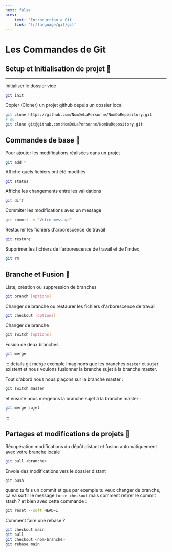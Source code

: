 ```yaml
---
next: false
prev: 
    text: 'Introduction à Git'
    link: 'fr/language/git/git'
---
```


# Les Commandes de Git

## Setup et Initialisation de projet 📖
---
Initialiser le dossier vide <a href="https://git-scm.com/docs/git-init" target="_blank"><Badge type="tip" text="Documentation" /></a>
```sh
git init
```

Copier (Cloner) un projet github depuis un dossier local <a href="https://git-scm.com/docs/git-clone" target="_blank"><Badge type="tip" text="Documentation" /></a>
```sh
git clone https://github.com/NomDeLaPersonne/NomDuRepository.git
# ou
git clone git@github.com:NomDeLaPersonne/NomDuRepository.git
```

## Commandes de base 🧰

Pour ajouter les modifications réalisées dans un projet <a href="https://git-scm.com/docs/git-add" target="_blank"><Badge type="tip" text="Documentation" /></a>

```sh
git add *
```
Affiche quels fichiers ont été modifiés <a href="https://git-scm.com/docs/git-status" target="_blank"><Badge type="tip" text="Documentation" /></a>

```sh
git status
```

Affiche les changements entre les validations <a href="https://git-scm.com/docs/git-diff" target="_blank"><Badge type="tip" text="Documentation" /></a>

```sh
git diff
```

Commiter les modifications avec un message <a href="https://git-scm.com/docs/git-commit" target="_blank"><Badge type="tip" text="Documentation" /></a>

```sh
git commit -m "Votre message"
```

Restaurer les fichiers d'arborescence de travail <a href="https://git-scm.com/docs/git-restore" target="_blank"><Badge type="tip" text="Documentation" /></a>

```sh
git restore
```

Supprimer les fichiers de l'arborescence de travail et de l'index <a href="https://git-scm.com/docs/git-rm" target="_blank"><Badge type="tip" text="Documentation" /></a>

```sh
git rm
```

## Branche et Fusion 🔀

Liste, création ou suppression de branches <a href="https://git-scm.com/docs/git-branch" target="_blank"><Badge type="tip" text="Documentation" /></a>

```sh
git branch [options]
```

Changer de branche ou restaurer les fichiers d'arborescence de travail <a href="https://git-scm.com/docs/git-checkout" target="_blank"><Badge type="tip" text="Documentation" /></a>

```sh
git checkout [options]
```

Changer de branche <a href="https://git-scm.com/docs/git-switch" target="_blank"><Badge type="tip" text="Documentation" /></a>

```sh
git switch [options]
```

Fusion de deux branches<a href="https://git-scm.com/docs/git-merge" target="_blank"><Badge type="tip" text="Documentation" /></a>

```sh
git merge
```

::: details git merge exemple
Imaginons que les branches ``master`` et ``sujet`` existent et nous voulons fusionner la branche sujet à la branche master.

Tout d'abord nous nous plaçons sur la branche master :
```sh
git switch master
```

et ensuite nous mergeons la branche sujet à la branche master :

```sh
git merge sujet
```
:::

## Partages et modifications de projets 📢

Récupération modifications du dépôt distant et fusion automatiquement avec votre branche locale <a href="https://git-scm.com/docs/git-pull" target="_blank"><Badge type="tip" text="Documentation" /></a>

```sh
git pull <branche>
```

Envoie des modifications vers le dossier distant <a href="https://git-scm.com/docs/git-push" target="_blank"><Badge type="tip" text="Documentation" /></a>

```sh
git push
```

quand tu fais un commit et que par exemple tu veux changer de branche, ça va sortir le message `force checkout` mais comment retirer le commit
stash ? et bien avec cette commande : 

```sh
git reset --soft HEAD~1
```

Comment faire une rebase ?

```sh 
git checkout main
git pull
git checkout <nom-branche>
git rebase main
```